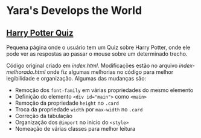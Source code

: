 # Yara's Develops the World

## [Harry Potter Quiz](harry-potter-quiz)
Pequena página onde o usuário tem um Quiz sobre Harry Potter, onde ele pode ver as respostas ao passar o mouse sobre um determinado trecho.  

Código original criado em *index.html*. Modificações estão no arquivo *index-melhorado.html* onde fiz algumas melhorias no código para melhor legibilidade e organização. Algumas das mudanças são:

- Remoção dos `font-family` em várias propriedades do mesmo elemento
- Definição do elemento `<div id="main">` como `<main>`
- Remoção da propriedade `height` no `.card`
- Troca da propriedade `width` por `max-width` no `.card`
- Correção da tabulação
- Organização dos `@import` no inicio do `<style>`
- Nomeação de várias classes para melhor leitura
